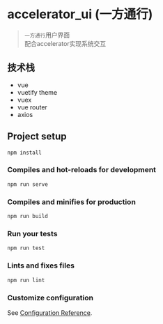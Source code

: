 # accelerator_ui (一方通行)
> `一方通行`用户界面  
> 配合accelerator实现系统交互

## 技术栈
- vue
- vuetify theme
- vuex
- vue router
- axios

## Project setup
```
npm install
```

### Compiles and hot-reloads for development
```
npm run serve
```

### Compiles and minifies for production
```
npm run build
```

### Run your tests
```
npm run test
```

### Lints and fixes files
```
npm run lint
```

### Customize configuration
See [Configuration Reference](https://cli.vuejs.org/config/).
